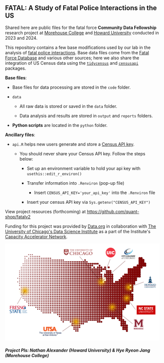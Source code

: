 ## FATAL: A Study of Fatal Police Interactions in the US

Shared here are public files for the fatal force **Community Data Fellowship** research project at [Morehouse College](https://morehouse.edu/) and [Howard University](https://howard.edu/) conducted in 2023 and 2024.

This repository contains a few base modifications used by our lab in the analysis of [fatal police interactions](https://www.washingtonpost.com/graphics/investigations/police-shootings-database/). Base data files come from the [Fatal Force Database](https://github.com/washingtonpost/data-police-shootings) and various other sources; here we also share the integration of US Census data using the [`tidycensus`](https://walker-data.com/tidycensus/) and [`censusapi`](https://github.com/hrecht/censusapi) packages. 

**Base files**:

* Base files for data processing are stored in the `code` folder.

* `data`

  - All raw data is stored or saved in the `data` folder.
  
  - Data analysis and results are stored in `output` and `reports` folders.

* **Python scripts** are located in the `python` folder.

**Ancillary files**:

* `api.R` helps new users generate and store a [Census API key](https://api.census.gov/data/key_signup.html).

  - You should never share your Census API key. Follow the steps below:
  
    - Set up an environment variable to hold your api key with `usethis::edit_r_environ()`

    - Transfer information into `.Renviron` (pop-up file) 
    
        - Insert `CENSUS_API_KEY='your_api_key'` into the `.Renviron` file
  
    - Insert your census API key via `Sys.getenv("CENSUS_API_KEY")`

View project resources (forthcoming) at https://github.com/quant-shop/fatalv2

Funding for this project was provided by [Data.org](https://data.org/) in collaboration with [The University of Chicago's Data Science Institute](https://datascience.uchicago.edu/) as a part of the Institute's [Capacity Accelerator Network](https://datascience.uchicago.edu/outreach/capacity-accelerator-network/).

![The Capacity Accelerator Network](reports/source/fig/uchicago_can.png)

##### Project PIs: Nathan Alexander (Howard University) & Hye Ryeon Jang (Morehouse College)